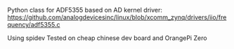 Python class for ADF5355 based on AD kernel driver: https://github.com/analogdevicesinc/linux/blob/xcomm_zynq/drivers/iio/frequency/adf5355.c

Using spidev
Tested on cheap chinese dev board and OrangePi Zero
